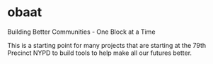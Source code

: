 # obaat
Building Better Communities - One Block at a Time 

This is a starting point for many projects that are starting at the 79th Precinct NYPD to build tools to help make all our futures better.
